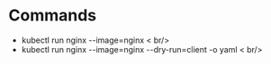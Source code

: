 # Commands

- kubectl run nginx --image=nginx < br/> 
- kubectl run nginx --image=nginx --dry-run=client -o yaml < br/> 
